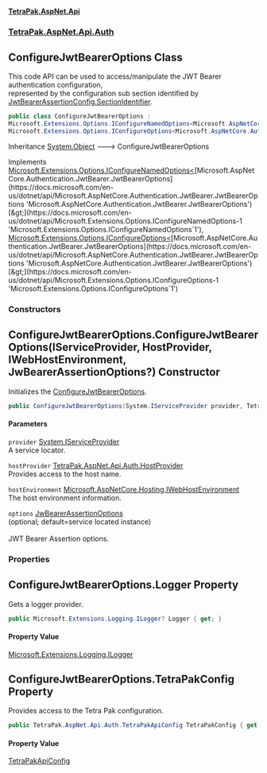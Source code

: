 #### [TetraPak.AspNet.Api](index.md 'index')
### [TetraPak.AspNet.Api.Auth](TetraPak_AspNet_Api_Auth.md 'TetraPak.AspNet.Api.Auth')
## ConfigureJwtBearerOptions Class
This code API can be used to access/manipulate the JWT Bearer authentication configuration,  
represented by the configuration sub section identified by  
[JwtBearerAssertionConfig.SectionIdentifier](https://docs.microsoft.com/en-us/dotnet/api/JwtBearerAssertionConfig.SectionIdentifier 'JwtBearerAssertionConfig.SectionIdentifier').   
```csharp
public class ConfigureJwtBearerOptions :
Microsoft.Extensions.Options.IConfigureNamedOptions<Microsoft.AspNetCore.Authentication.JwtBearer.JwtBearerOptions>,
Microsoft.Extensions.Options.IConfigureOptions<Microsoft.AspNetCore.Authentication.JwtBearer.JwtBearerOptions>
```

Inheritance [System.Object](https://docs.microsoft.com/en-us/dotnet/api/System.Object 'System.Object') &#129106; ConfigureJwtBearerOptions  

Implements [Microsoft.Extensions.Options.IConfigureNamedOptions&lt;](https://docs.microsoft.com/en-us/dotnet/api/Microsoft.Extensions.Options.IConfigureNamedOptions-1 'Microsoft.Extensions.Options.IConfigureNamedOptions`1')[Microsoft.AspNetCore.Authentication.JwtBearer.JwtBearerOptions](https://docs.microsoft.com/en-us/dotnet/api/Microsoft.AspNetCore.Authentication.JwtBearer.JwtBearerOptions 'Microsoft.AspNetCore.Authentication.JwtBearer.JwtBearerOptions')[&gt;](https://docs.microsoft.com/en-us/dotnet/api/Microsoft.Extensions.Options.IConfigureNamedOptions-1 'Microsoft.Extensions.Options.IConfigureNamedOptions`1'), [Microsoft.Extensions.Options.IConfigureOptions&lt;](https://docs.microsoft.com/en-us/dotnet/api/Microsoft.Extensions.Options.IConfigureOptions-1 'Microsoft.Extensions.Options.IConfigureOptions`1')[Microsoft.AspNetCore.Authentication.JwtBearer.JwtBearerOptions](https://docs.microsoft.com/en-us/dotnet/api/Microsoft.AspNetCore.Authentication.JwtBearer.JwtBearerOptions 'Microsoft.AspNetCore.Authentication.JwtBearer.JwtBearerOptions')[&gt;](https://docs.microsoft.com/en-us/dotnet/api/Microsoft.Extensions.Options.IConfigureOptions-1 'Microsoft.Extensions.Options.IConfigureOptions`1')  
### Constructors
<a name='TetraPak_AspNet_Api_Auth_ConfigureJwtBearerOptions_ConfigureJwtBearerOptions(System_IServiceProvider_TetraPak_AspNet_Api_Auth_HostProvider_Microsoft_AspNetCore_Hosting_IWebHostEnvironment_TetraPak_AspNet_Api_Auth_JwBearerAssertionOptions_)'></a>
## ConfigureJwtBearerOptions.ConfigureJwtBearerOptions(IServiceProvider, HostProvider, IWebHostEnvironment, JwBearerAssertionOptions?) Constructor
Initializes the [ConfigureJwtBearerOptions](TetraPak_AspNet_Api_Auth_ConfigureJwtBearerOptions.md 'TetraPak.AspNet.Api.Auth.ConfigureJwtBearerOptions').  
```csharp
public ConfigureJwtBearerOptions(System.IServiceProvider provider, TetraPak.AspNet.Api.Auth.HostProvider hostProvider, Microsoft.AspNetCore.Hosting.IWebHostEnvironment hostEnvironment, TetraPak.AspNet.Api.Auth.JwBearerAssertionOptions? options=null);
```
#### Parameters
<a name='TetraPak_AspNet_Api_Auth_ConfigureJwtBearerOptions_ConfigureJwtBearerOptions(System_IServiceProvider_TetraPak_AspNet_Api_Auth_HostProvider_Microsoft_AspNetCore_Hosting_IWebHostEnvironment_TetraPak_AspNet_Api_Auth_JwBearerAssertionOptions_)_provider'></a>
`provider` [System.IServiceProvider](https://docs.microsoft.com/en-us/dotnet/api/System.IServiceProvider 'System.IServiceProvider')  
A service locator.  
  
<a name='TetraPak_AspNet_Api_Auth_ConfigureJwtBearerOptions_ConfigureJwtBearerOptions(System_IServiceProvider_TetraPak_AspNet_Api_Auth_HostProvider_Microsoft_AspNetCore_Hosting_IWebHostEnvironment_TetraPak_AspNet_Api_Auth_JwBearerAssertionOptions_)_hostProvider'></a>
`hostProvider` [TetraPak.AspNet.Api.Auth.HostProvider](https://docs.microsoft.com/en-us/dotnet/api/TetraPak.AspNet.Api.Auth.HostProvider 'TetraPak.AspNet.Api.Auth.HostProvider')  
Provides access to the host name.  
  
<a name='TetraPak_AspNet_Api_Auth_ConfigureJwtBearerOptions_ConfigureJwtBearerOptions(System_IServiceProvider_TetraPak_AspNet_Api_Auth_HostProvider_Microsoft_AspNetCore_Hosting_IWebHostEnvironment_TetraPak_AspNet_Api_Auth_JwBearerAssertionOptions_)_hostEnvironment'></a>
`hostEnvironment` [Microsoft.AspNetCore.Hosting.IWebHostEnvironment](https://docs.microsoft.com/en-us/dotnet/api/Microsoft.AspNetCore.Hosting.IWebHostEnvironment 'Microsoft.AspNetCore.Hosting.IWebHostEnvironment')  
The host environment information.  
  
<a name='TetraPak_AspNet_Api_Auth_ConfigureJwtBearerOptions_ConfigureJwtBearerOptions(System_IServiceProvider_TetraPak_AspNet_Api_Auth_HostProvider_Microsoft_AspNetCore_Hosting_IWebHostEnvironment_TetraPak_AspNet_Api_Auth_JwBearerAssertionOptions_)_options'></a>
`options` [JwBearerAssertionOptions](TetraPak_AspNet_Api_Auth_JwBearerAssertionOptions.md 'TetraPak.AspNet.Api.Auth.JwBearerAssertionOptions')  
(optional; default=service located instance)<br/>  
JWT Bearer Assertion options.  
  
  
### Properties
<a name='TetraPak_AspNet_Api_Auth_ConfigureJwtBearerOptions_Logger'></a>
## ConfigureJwtBearerOptions.Logger Property
Gets a logger provider.   
```csharp
public Microsoft.Extensions.Logging.ILogger? Logger { get; }
```
#### Property Value
[Microsoft.Extensions.Logging.ILogger](https://docs.microsoft.com/en-us/dotnet/api/Microsoft.Extensions.Logging.ILogger 'Microsoft.Extensions.Logging.ILogger')
  
<a name='TetraPak_AspNet_Api_Auth_ConfigureJwtBearerOptions_TetraPakConfig'></a>
## ConfigureJwtBearerOptions.TetraPakConfig Property
Provides access to the Tetra Pak configuration.  
```csharp
public TetraPak.AspNet.Api.Auth.TetraPakApiConfig TetraPakConfig { get; }
```
#### Property Value
[TetraPakApiConfig](TetraPak_AspNet_Api_Auth_TetraPakApiConfig.md 'TetraPak.AspNet.Api.Auth.TetraPakApiConfig')
  
